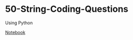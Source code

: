 # 50-String-Coding-Questions
Using Python

[Notebook](https://github.com/natnew/50-String-Coding-Questions/blob/main/50_String_Coding_Questions_Using_Python.ipynb)
